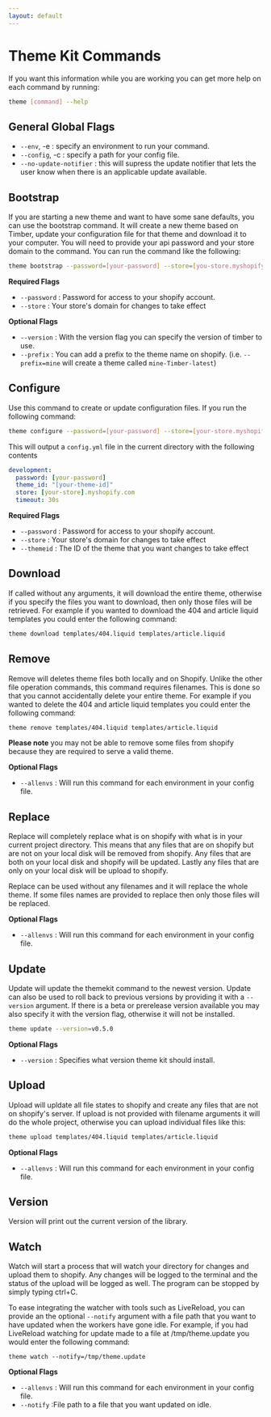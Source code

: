 ```yaml
---
layout: default
---
```

# Theme Kit Commands

If you want this information while you are working you can get more help on each
command by running:

```bash
theme [command] --help
```

## General Global Flags

- `--env`, -e : specify an environment to run your command.
- `--config`, -c : specify a path for your config file.
- `--no-update-notifier` : this will supress the update notifier that lets the
  user know when there is an applicable update available.

## Bootstrap

If you are starting a new theme and want to have some sane defaults, you can use
the bootstrap command. It will create a new theme based on Timber, update your
configuration file for that theme and download it to your computer. You will
need to provide your api password and your store domain to the command. You can
run the command like the following:

```bash
theme bootstrap --password=[your-password] --store=[you-store.myshopify.com]
```
**Required Flags**
* `--password` : Password for access to your shopify account.
* `--store` : Your store's domain for changes to take effect

**Optional Flags**
* `--version` : With the version flag you can specify the version of timber to use.
* `--prefix` : You can add a prefix to the theme name on shopify. (i.e. `--prefix=mine`
  will create a theme called `mine-Timber-latest`)

## Configure

Use this command to create or update configuration files. If you run the following
command:

```bash
theme configure --password=[your-password] --store=[your-store.myshopify.com] --themeid=[your-theme-id]
```

This will output a `config.yml` file in the current directory with the following contents

```yaml
development:
  password: [your-password]
  theme_id: "[your-theme-id]"
  store: [your-store].myshopify.com
  timeout: 30s
```

**Required Flags**
* `--password` : Password for access to your shopify account.
* `--store` : Your store's domain for changes to take effect
* `--themeid` : The ID of the theme that you want changes to take effect

## Download
If called without any arguments, it will download the entire theme, otherwise if
you specify the files you want to download, then only those files will be retrieved.
For example if you wanted to download the 404 and article liquid templates you
could enter the following command:

```bash
theme download templates/404.liquid templates/article.liquid
```


## Remove
Remove will deletes theme files both locally and on Shopify. Unlike the other file
operation commands, this command requires filenames. This is done so that you cannot
accidentally delete your entire theme. For example if you wanted to delete the 404
and article liquid templates you could enter the following command:

```bash
theme remove templates/404.liquid templates/article.liquid
```

**Please note** you may not be able to remove some files from shopify because they
are required to serve a valid theme.

**Optional Flags**
* `--allenvs` : Will run this command for each environment in your config file.

## Replace
Replace will completely replace what is on shopify with what is in your current
project directory. This means that any files that are on shopify but are not on
your local disk will be removed from shopify. Any files that are both on your local
disk and shopify will be updated. Lastly any files that are only on your local
disk will be upload to shopify.

Replace can be used without any filenames and it will replace the whole theme. If
some files names are provided to replace then only those files will be replaced.

**Optional Flags**
* `--allenvs` : Will run this command for each environment in your config file.

## Update
Update will update the themekit command to the newest version. Update can also be
used to roll back to previous versions by providing it with a `--version` argument.
If there is a beta or prerelease version available you may also specify it with
the version flag, otherwise it will not be installed.

```bash
theme update --version=v0.5.0
```

**Optional Flags**
* `--version` : Specifies what version theme kit should install.

## Upload
Upload will upldate all file states to shopify and create any files that are not
on shopify's server. If upload is not provided with filename arguments it will do
the whole project, otherwise you can upload individual files like this:

```bash
theme upload templates/404.liquid templates/article.liquid
```
**Optional Flags**
* `--allenvs` : Will run this command for each environment in your config file.

## Version
Version will print out the current version of the library.

## Watch
Watch will start a process that will watch your directory for changes and
upload them to shopify. Any changes will be logged to the terminal and the status
of the upload will be logged as well. The program can be stopped by simply typing
ctrl+C.

To ease integrating the watcher with tools such as LiveReload, you can provide
an the optional `--notify` argument with a file path  that you want to have updated
when the workers have gone idle. For example, if you had LiveReload watching for
update made to a file at /tmp/theme.update you would enter the following command:

```
theme watch --notify=/tmp/theme.update
```

**Optional Flags**
* `--allenvs` : Will run this command for each environment in your config file.
* `--notify` :File path to a file that you want updated on idle.
